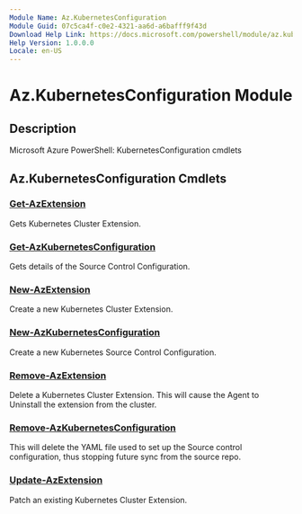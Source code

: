 ```yaml
---
Module Name: Az.KubernetesConfiguration
Module Guid: 07c5ca4f-c0e2-4321-aa6d-a6bafff9f43d
Download Help Link: https://docs.microsoft.com/powershell/module/az.kubernetesconfiguration
Help Version: 1.0.0.0
Locale: en-US
---
```


# Az.KubernetesConfiguration Module
## Description
Microsoft Azure PowerShell: KubernetesConfiguration cmdlets

## Az.KubernetesConfiguration Cmdlets
### [Get-AzExtension](Get-AzExtension.md)
Gets Kubernetes Cluster Extension.

### [Get-AzKubernetesConfiguration](Get-AzKubernetesConfiguration.md)
Gets details of the Source Control Configuration.

### [New-AzExtension](New-AzExtension.md)
Create a new Kubernetes Cluster Extension.

### [New-AzKubernetesConfiguration](New-AzKubernetesConfiguration.md)
Create a new Kubernetes Source Control Configuration.

### [Remove-AzExtension](Remove-AzExtension.md)
Delete a Kubernetes Cluster Extension.
This will cause the Agent to Uninstall the extension from the cluster.

### [Remove-AzKubernetesConfiguration](Remove-AzKubernetesConfiguration.md)
This will delete the YAML file used to set up the Source control configuration, thus stopping future sync from the source repo.

### [Update-AzExtension](Update-AzExtension.md)
Patch an existing Kubernetes Cluster Extension.

